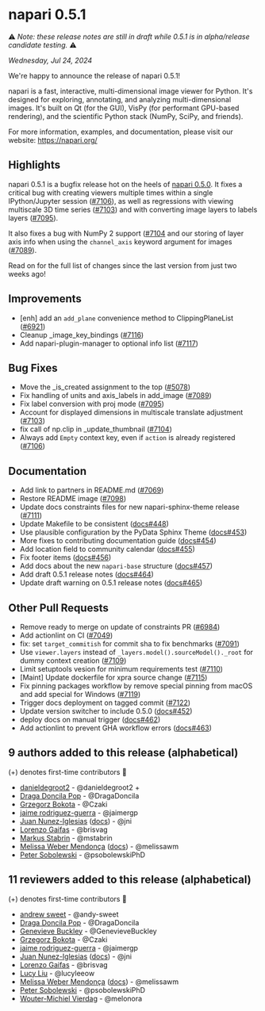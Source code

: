 # napari 0.5.1

⚠️ *Note: these release notes are still in draft while 0.5.1 is in alpha/release
candidate testing.* ⚠️

*Wednesday, Jul 24, 2024*

We're happy to announce the release of napari 0.5.1!

napari is a fast, interactive, multi-dimensional image viewer for Python.
It's designed for exploring, annotating, and analyzing multi-dimensional
images. It's built on Qt (for the GUI), VisPy (for performant GPU-based
rendering), and the scientific Python stack (NumPy, SciPy, and friends).

For more information, examples, and documentation, please visit our website:
https://napari.org/

## Highlights

napari 0.5.1 is a bugfix release hot on the heels of
[napari 0.5.0](release_0_5_0). It fixes a critical bug with creating viewers
multiple times within a single IPython/Jupyter session
([#7106](https://github.com/napari/napari/pull/7106)), as well as regressions
with viewing multiscale 3D time series
([#7103](https://github.com/napari/napari/pull/7103)) and with converting image
layers to labels layers ([#7095](https://github.com/napari/napari/pull/7095)).

It also fixes a bug with NumPy 2 support
([#7104](https://github.com/napari/napari/pull/7104) and our storing of layer
axis info when using the `channel_axis` keyword argument for images
([#7089](https://github.com/napari/napari/pull/7089)).

Read on for the full list of changes since the last version from just two weeks
ago!


## Improvements

- [enh] add an `add_plane` convenience method to ClippingPlaneList ([#6921](https://github.com/napari/napari/pull/6921))
- Cleanup _image_key_bindings ([#7116](https://github.com/napari/napari/pull/7116))
- Add napari-plugin-manager to optional info list ([#7117](https://github.com/napari/napari/pull/7117))

## Bug Fixes

- Move the _is_created assignment to the top ([#5078](https://github.com/napari/napari/pull/5078))
- Fix handling of units and axis_labels in add_image ([#7089](https://github.com/napari/napari/pull/7089))
- Fix label conversion with proj mode ([#7095](https://github.com/napari/napari/pull/7095))
- Account for displayed dimensions in multiscale translate adjustment ([#7103](https://github.com/napari/napari/pull/7103))
- fix call of np.clip in _update_thumbnail ([#7104](https://github.com/napari/napari/pull/7104))
- Always add `Empty` context key, even if `action` is already registered ([#7106](https://github.com/napari/napari/pull/7106))

## Documentation

- Add link to partners in README.md ([#7069](https://github.com/napari/napari/pull/7069))
- Restore README image ([#7098](https://github.com/napari/napari/pull/7098))
- Update docs constraints files for new napari-sphinx-theme release ([#7111](https://github.com/napari/napari/pull/7111))
- Update Makefile to be consistent ([docs#448](https://github.com/napari/docs/pull/448))
- Use plausible configuration by the PyData Sphinx Theme ([docs#453](https://github.com/napari/docs/pull/453))
- More fixes to contributing documentation guide ([docs#454](https://github.com/napari/docs/pull/454))
- Add location field to community calendar ([docs#455](https://github.com/napari/docs/pull/455))
- Fix footer items ([docs#456](https://github.com/napari/docs/pull/456))
- Add docs about the new `napari-base` structure ([docs#457](https://github.com/napari/docs/pull/457))
- Add draft 0.5.1 release notes ([docs#464](https://github.com/napari/docs/pull/464))
- Update draft warning on 0.5.1 release notes ([docs#465](https://github.com/napari/docs/pull/465))

## Other Pull Requests

- Remove ready to merge on update of constraints PR ([#6984](https://github.com/napari/napari/pull/6984))
- Add actionlint on CI ([#7049](https://github.com/napari/napari/pull/7049))
- fix: set `target_commitish` for commit sha to fix benchmarks ([#7091](https://github.com/napari/napari/pull/7091))
- Use `viewer.layers` instead of  `_layers.model().sourceModel()._root` for dummy context creation ([#7109](https://github.com/napari/napari/pull/7109))
- Limit setuptools vesion for minimum requirements test ([#7110](https://github.com/napari/napari/pull/7110))
- [Maint] Update dockerfile for xpra source change ([#7115](https://github.com/napari/napari/pull/7115))
- Fix pinning packages workflow by remove special pinning from macOS and add special for Windows ([#7119](https://github.com/napari/napari/pull/7119))
- Trigger docs deployment on tagged commit ([#7122](https://github.com/napari/napari/pull/7122))
- Update version switcher to include 0.5.0 ([docs#452](https://github.com/napari/docs/pull/452))
- deploy docs on manual trigger ([docs#462](https://github.com/napari/docs/pull/462))
- Add actionlint to prevent GHA workflow errors ([docs#463](https://github.com/napari/docs/pull/463))


## 9 authors added to this release (alphabetical)

(+) denotes first-time contributors 🥳

- [danieldegroot2](https://github.com/napari/napari/commits?author=danieldegroot2) - @danieldegroot2 +
- [Draga Doncila Pop](https://github.com/napari/napari/commits?author=DragaDoncila) - @DragaDoncila
- [Grzegorz Bokota](https://github.com/napari/napari/commits?author=Czaki) - @Czaki
- [jaime rodriguez-guerra](https://github.com/napari/docs/commits?author=jaimergp) - @jaimergp
- [Juan Nunez-Iglesias](https://github.com/napari/napari/commits?author=jni) ([docs](https://github.com/napari/docs/commits?author=jni))  - @jni
- [Lorenzo Gaifas](https://github.com/napari/napari/commits?author=brisvag) - @brisvag
- [Markus Stabrin](https://github.com/napari/napari/commits?author=mstabrin) - @mstabrin
- [Melissa Weber Mendonça](https://github.com/napari/napari/commits?author=melissawm) ([docs](https://github.com/napari/docs/commits?author=melissawm))  - @melissawm
- [Peter Sobolewski](https://github.com/napari/napari/commits?author=psobolewskiPhD) - @psobolewskiPhD


## 11 reviewers added to this release (alphabetical)

(+) denotes first-time contributors 🥳

- [andrew sweet](https://github.com/napari/docs/commits?author=andy-sweet) - @andy-sweet
- [Draga Doncila Pop](https://github.com/napari/napari/commits?author=DragaDoncila) - @DragaDoncila
- [Genevieve Buckley](https://github.com/napari/docs/commits?author=GenevieveBuckley) - @GenevieveBuckley
- [Grzegorz Bokota](https://github.com/napari/napari/commits?author=Czaki) - @Czaki
- [jaime rodriguez-guerra](https://github.com/napari/docs/commits?author=jaimergp) - @jaimergp
- [Juan Nunez-Iglesias](https://github.com/napari/napari/commits?author=jni) ([docs](https://github.com/napari/docs/commits?author=jni))  - @jni
- [Lorenzo Gaifas](https://github.com/napari/napari/commits?author=brisvag) - @brisvag
- [Lucy Liu](https://github.com/napari/docs/commits?author=lucyleeow) - @lucyleeow
- [Melissa Weber Mendonça](https://github.com/napari/napari/commits?author=melissawm) ([docs](https://github.com/napari/docs/commits?author=melissawm))  - @melissawm
- [Peter Sobolewski](https://github.com/napari/napari/commits?author=psobolewskiPhD) - @psobolewskiPhD
- [Wouter-Michiel Vierdag](https://github.com/napari/docs/commits?author=melonora) - @melonora

